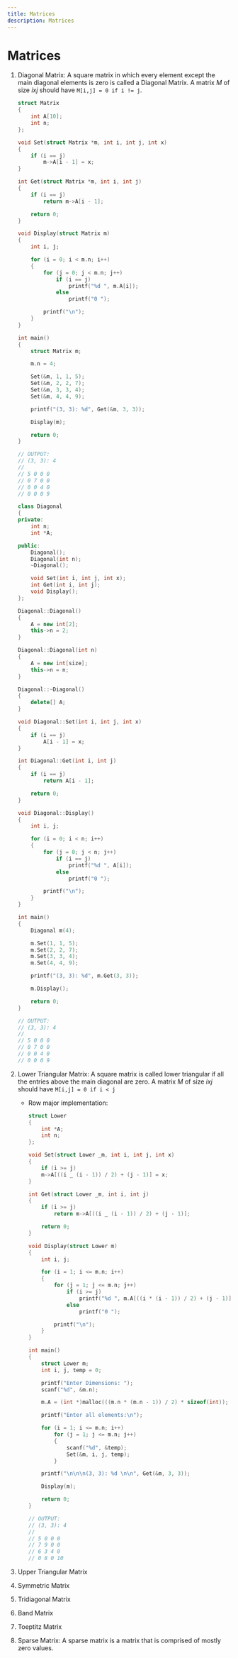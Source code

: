 ```yaml
---
title: Matrices
description: Matrices
---
```


# Matrices

1. Diagonal Matrix: A square matrix in which every element except the main diagonal elements is zero is called a Diagonal Matrix. A matrix _M_ of size _ixj_ should have `M[i,j] = 0 if i != j`.

   ```c
   struct Matrix
   {
       int A[10];
       int n;
   };

   void Set(struct Matrix *m, int i, int j, int x)
   {
       if (i == j)
           m->A[i - 1] = x;
   }

   int Get(struct Matrix *m, int i, int j)
   {
       if (i == j)
           return m->A[i - 1];

       return 0;
   }

   void Display(struct Matrix m)
   {
       int i, j;

       for (i = 0; i < m.n; i++)
       {
           for (j = 0; j < m.n; j++)
               if (i == j)
                   printf("%d ", m.A[i]);
               else
                   printf("0 ");

           printf("\n");
       }
   }

   int main()
   {
       struct Matrix m;

       m.n = 4;

       Set(&m, 1, 1, 5);
       Set(&m, 2, 2, 7);
       Set(&m, 3, 3, 4);
       Set(&m, 4, 4, 9);

       printf("(3, 3): %d", Get(&m, 3, 3));

       Display(m);

       return 0;
   }

   // OUTPUT:
   // (3, 3): 4
   //
   // 5 0 0 0
   // 0 7 0 0
   // 0 0 4 0
   // 0 0 0 9
   ```

   ```cpp
   class Diagonal
   {
   private:
       int n;
       int *A;

   public:
       Diagonal();
       Diagonal(int n);
       ~Diagonal();

       void Set(int i, int j, int x);
       int Get(int i, int j);
       void Display();
   };

   Diagonal::Diagonal()
   {
       A = new int[2];
       this->n = 2;
   }

   Diagonal::Diagonal(int n)
   {
       A = new int[size];
       this->n = n;
   }

   Diagonal::~Diagonal()
   {
       delete[] A;
   }

   void Diagonal::Set(int i, int j, int x)
   {
       if (i == j)
           A[i - 1] = x;
   }

   int Diagonal::Get(int i, int j)
   {
       if (i == j)
           return A[i - 1];

       return 0;
   }

   void Diagonal::Display()
   {
       int i, j;

       for (i = 0; i < n; i++)
       {
           for (j = 0; j < n; j++)
               if (i == j)
                   printf("%d ", A[i]);
               else
                   printf("0 ");

           printf("\n");
       }
   }

   int main()
   {
       Diagonal m(4);

       m.Set(1, 1, 5);
       m.Set(2, 2, 7);
       m.Set(3, 3, 4);
       m.Set(4, 4, 9);

       printf("(3, 3): %d", m.Get(3, 3));

       m.Display();

       return 0;
   }

   // OUTPUT:
   // (3, 3): 4
   //
   // 5 0 0 0
   // 0 7 0 0
   // 0 0 4 0
   // 0 0 0 9
   ```

2. Lower Triangular Matrix: A square matrix is called lower triangular if all the entries above the main diagonal are zero. A matrix _M_ of size _ixj_ should have `M[i,j] = 0 if i < j`

   - Row major implementation:

     ```c
     struct Lower
     {
         int *A;
         int n;
     };

     void Set(struct Lower _m, int i, int j, int x)
     {
         if (i >= j)
         m->A[((i _ (i - 1)) / 2) + (j - 1)] = x;
     }

     int Get(struct Lower _m, int i, int j)
     {
         if (i >= j)
             return m->A[((i _ (i - 1)) / 2) + (j - 1)];

         return 0;
     }

     void Display(struct Lower m)
     {
         int i, j;

         for (i = 1; i <= m.n; i++)
         {
             for (j = 1; j <= m.n; j++)
                 if (i >= j)
                     printf("%d ", m.A[((i * (i - 1)) / 2) + (j - 1)]);
                 else
                     printf("0 ");

             printf("\n");
         }
     }

     int main()
     {
         struct Lower m;
         int i, j, temp = 0;

         printf("Enter Dimensions: ");
         scanf("%d", &m.n);

         m.A = (int *)malloc(((m.n * (m.n - 1)) / 2) * sizeof(int));

         printf("Enter all elements:\n");

         for (i = 1; i <= m.n; i++)
             for (j = 1; j <= m.n; j++)
             {
                 scanf("%d", &temp);
                 Set(&m, i, j, temp);
             }

         printf("\n\n\n(3, 3): %d \n\n", Get(&m, 3, 3));

         Display(m);

         return 0;
     }

     // OUTPUT:
     // (3, 3): 4
     //
     // 5 0 0 0
     // 7 9 0 0
     // 6 3 4 0
     // 0 8 0 10
     ```

3. Upper Triangular Matrix

4. Symmetric Matrix

5. Tridiagonal Matrix

6. Band Matrix

7. Toeptitz Matrix

8. Sparse Matrix: A sparse matrix is a matrix that is comprised of mostly zero values.
